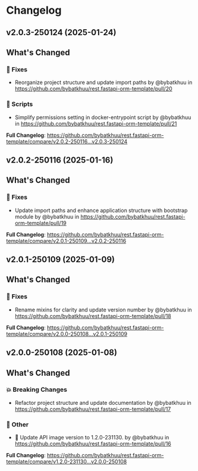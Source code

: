 # Changelog

## v2.0.3-250124 (2025-01-24)

<!-- Release notes generated using configuration in .github/release.yml at main -->

## What's Changed
### 🐛 Fixes
* Reorganize project structure and update import paths by @bybatkhuu in https://github.com/bybatkhuu/rest.fastapi-orm-template/pull/20
### 🔨 Scripts
* Simplify permissions setting in docker-entrypoint script by @bybatkhuu in https://github.com/bybatkhuu/rest.fastapi-orm-template/pull/21


**Full Changelog**: https://github.com/bybatkhuu/rest.fastapi-orm-template/compare/v2.0.2-250116...v2.0.3-250124

## v2.0.2-250116 (2025-01-16)

<!-- Release notes generated using configuration in .github/release.yml at main -->

## What's Changed
### 🐛 Fixes
* Update import paths and enhance application structure with bootstrap module by @bybatkhuu in https://github.com/bybatkhuu/rest.fastapi-orm-template/pull/19


**Full Changelog**: https://github.com/bybatkhuu/rest.fastapi-orm-template/compare/v2.0.1-250109...v2.0.2-250116

## v2.0.1-250109 (2025-01-09)

<!-- Release notes generated using configuration in .github/release.yml at main -->

## What's Changed
### 🐛 Fixes
* Rename mixins for clarity and update version number by @bybatkhuu in https://github.com/bybatkhuu/rest.fastapi-orm-template/pull/18


**Full Changelog**: https://github.com/bybatkhuu/rest.fastapi-orm-template/compare/v2.0.0-250108...v2.0.1-250109

## v2.0.0-250108 (2025-01-08)

<!-- Release notes generated using configuration in .github/release.yml at main -->

## What's Changed
### 💥 Breaking Changes
* Refactor project structure and update documentation by @bybatkhuu in https://github.com/bybatkhuu/rest.fastapi-orm-template/pull/17
### 💬 Other
* :whale: Update API image version to 1.2.0-231130. by @bybatkhuu in https://github.com/bybatkhuu/rest.fastapi-orm-template/pull/16


**Full Changelog**: https://github.com/bybatkhuu/rest.fastapi-orm-template/compare/v1.2.0-231130...v2.0.0-250108
